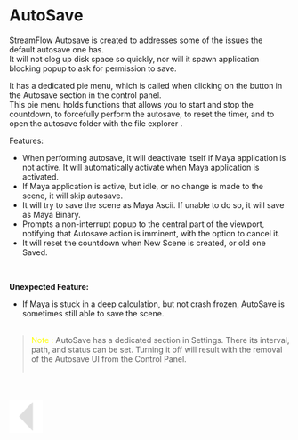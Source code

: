 # AutoSave
 
StreamFlow Autosave is created to addresses some of the issues the default autosave one has.<br>
It will not clog up disk space so quickly, nor will it spawn  application blocking popup to ask for permission to save.<br>

It has a dedicated pie menu, which is called when clicking on the button in the Autosave section in the control panel.<br>
This pie menu holds functions that allows you to start and stop the countdown, to forcefully perform the autosave, to reset the timer, and to open the autosave folder with the file explorer .


Features:
  * When performing autosave, it will deactivate itself if Maya application is not active. It will automatically activate when Maya application is activated.
  * If Maya application is active, but idle, or no change is made to the scene, it will skip autosave.
  * It will try to save the scene as Maya Ascii. If unable to do so, it will save as Maya Binary.
  * Prompts a non-interrupt popup to the central part of the viewport, notifying that Autosave action is imminent, with the option to cancel it.
  * It will reset the countdown when New Scene is created, or old one Saved.
  
  <br>

  <b>Unexpected Feature:</b>
  * If Maya is stuck in a deep calculation, but not crash frozen, AutoSave is sometimes still able to save the scene.
        <br><br>

  > <span style="color: yellow;">Note : </span>
  > AutoSave has a dedicated section in Settings. There its interval, path, and status can be set. Turning it off will result with the removal of the Autosave UI from the Control Panel.<br><br>
  
<br>
<br>

  <a href="../../v_01_01_00_README.md#custom-autosave">
    <img src="../../media/icons/Arrow_v2_LEFT.png" alt="BackArrow" height="60">
</a>

